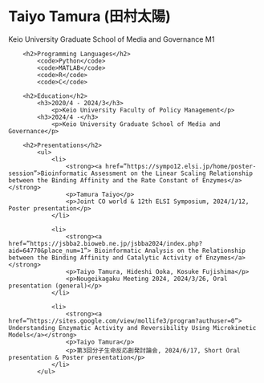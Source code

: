 <!DOCTYPE html>
<html lang="en">
<head>
    <meta charset="UTF-8">
    <meta name="viewport" content="width=device-width, initial-scale=1.0">
    <meta http-equiv="X-UA-Compatible" content="ie=edge">
    <title>Taiyo Tamura Portfolio</title>
</head>
<body>
    <h1>Taiyo Tamura (田村太陽)</h1>
        <p>Keio University Graduate School of Media and Governance M1</p>
        
        <h2>Programming Languages</h2>
            <code>Python</code>
            <code>MATLAB</code>
            <code>R</code>
            <code>C</code>
        
        <h2>Education</h2>
            <h3>2020/4 - 2024/3</h3>
                <p>Keio University Faculty of Policy Management</p>
            <h3>2024/4 -</h3>
                <p>Keio University Graduate School of Media and Governance</p>
        
        <h2>Presentations</h2>
            <ul>
                <li>
                    <strong><a href=”https://sympo12.elsi.jp/home/poster-session”>Bioinformatic Assessment on the Linear Scaling Relationship between the Binding Affinity and the Rate Constant of Enzymes</a></strong>
                    <p>Tamura Taiyo</p>
                    <p>Joint CO world & 12th ELSI Symposium, 2024/1/12, Poster presentation</p>
                </li>
                
                <li>
                    <strong><a href=”https://jsbba2.bioweb.ne.jp/jsbba2024/index.php?aid=64770&place_num=1”> Bioinformatic Analysis on the Relationship between the Binding Affinity and Catalytic Activity of Enzymes</a></strong>
                    <p>Taiyo Tamura, Hideshi Ooka, Kosuke Fujishima</p>
                    <p>Nougeikagaku Meeting 2024, 2024/3/26, Oral presentation (general)</p>
                </li>
                
                <li>
                    <strong><a href=”https://sites.google.com/view/mollife3/program?authuser=0”> Understanding Enzymatic Activity and Reversibility Using Microkinetic Models</a></strong>
                    <p>Taiyo Tamura</p>
                    <p>第3回分子生命反応創発討論会, 2024/6/17, Short Oral presentation & Poster presentation</p>
                </li>
            </ul>
        
</body>
</html>